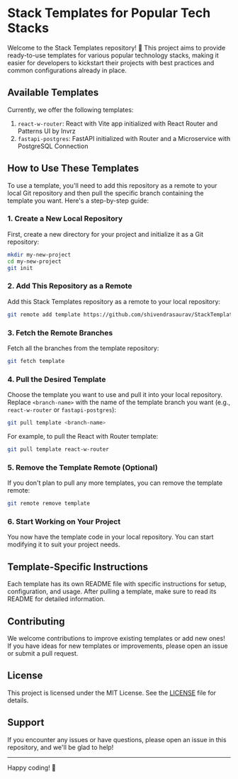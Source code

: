 # Stack Templates for Popular Tech Stacks

Welcome to the Stack Templates repository! 🚀 This project aims to provide ready-to-use templates for various popular technology stacks, making it easier for developers to kickstart their projects with best practices and common configurations already in place.

## Available Templates

Currently, we offer the following templates:

1. `react-w-router`: React with Vite app initialized with React Router and Patterns UI by Invrz
2. `fastapi-postgres`: FastAPI initialized with Router and a Microservice with PostgreSQL Connection

## How to Use These Templates

To use a template, you'll need to add this repository as a remote to your local Git repository and then pull the specific branch containing the template you want. Here's a step-by-step guide:

### 1. Create a New Local Repository

First, create a new directory for your project and initialize it as a Git repository:

```bash
mkdir my-new-project
cd my-new-project
git init
```

### 2. Add This Repository as a Remote

Add this Stack Templates repository as a remote to your local repository:

```bash
git remote add template https://github.com/shivendrasaurav/StackTemplates.git
```

### 3. Fetch the Remote Branches

Fetch all the branches from the template repository:

```bash
git fetch template
```

### 4. Pull the Desired Template

Choose the template you want to use and pull it into your local repository. Replace `<branch-name>` with the name of the template branch you want (e.g., `react-w-router` or `fastapi-postgres`):

```bash
git pull template <branch-name>
```

For example, to pull the React with Router template:

```bash
git pull template react-w-router
```

### 5. Remove the Template Remote (Optional)

If you don't plan to pull any more templates, you can remove the template remote:

```bash
git remote remove template
```

### 6. Start Working on Your Project

You now have the template code in your local repository. You can start modifying it to suit your project needs.

## Template-Specific Instructions

Each template has its own README file with specific instructions for setup, configuration, and usage. After pulling a template, make sure to read its README for detailed information.

## Contributing

We welcome contributions to improve existing templates or add new ones! If you have ideas for new templates or improvements, please open an issue or submit a pull request.

## License

This project is licensed under the MIT License. See the [LICENSE](LICENSE) file for details.

## Support

If you encounter any issues or have questions, please open an issue in this repository, and we'll be glad to help!

---

Happy coding! 🎉